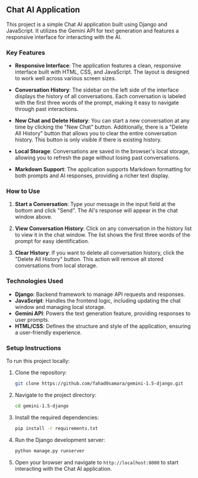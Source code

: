 

## Chat AI Application

This project is a simple Chat AI application built using Django and JavaScript. It utilizes the Gemini API for text generation and features a responsive interface for interacting with the AI.

### Key Features

- **Responsive Interface**: The application features a clean, responsive interface built with HTML, CSS, and JavaScript. The layout is designed to work well across various screen sizes.

- **Conversation History**: The sidebar on the left side of the interface displays the history of all conversations. Each conversation is labeled with the first three words of the prompt, making it easy to navigate through past interactions.

- **New Chat and Delete History**: You can start a new conversation at any time by clicking the "New Chat" button. Additionally, there is a "Delete All History" button that allows you to clear the entire conversation history. This button is only visible if there is existing history.

- **Local Storage**: Conversations are saved in the browser's local storage, allowing you to refresh the page without losing past conversations.

- **Markdown Support**: The application supports Markdown formatting for both prompts and AI responses, providing a richer text display.

### How to Use

1. **Start a Conversation**: Type your message in the input field at the bottom and click "Send". The AI's response will appear in the chat window above.
   
2. **View Conversation History**: Click on any conversation in the history list to view it in the chat window. The list shows the first three words of the prompt for easy identification.

3. **Clear History**: If you want to delete all conversation history, click the "Delete All History" button. This action will remove all stored conversations from local storage.

### Technologies Used

- **Django**: Backend framework to manage API requests and responses.
- **JavaScript**: Handles the frontend logic, including updating the chat window and managing local storage.
- **Gemini API**: Powers the text generation feature, providing responses to user prompts.
- **HTML/CSS**: Defines the structure and style of the application, ensuring a user-friendly experience.

### Setup Instructions

To run this project locally:

1. Clone the repository:
   ```bash
   git clone https://github.com/fahad0samara/gemini-1.5-django.git
   ```
2. Navigate to the project directory:
   ```bash
   cd gemini-1.5-django
   ```
3. Install the required dependencies:
   ```bash
   pip install -r requirements.txt
   ```
4. Run the Django development server:
   ```bash
   python manage.py runserver
   ```
5. Open your browser and navigate to `http://localhost:8000` to start interacting with the Chat AI application.





